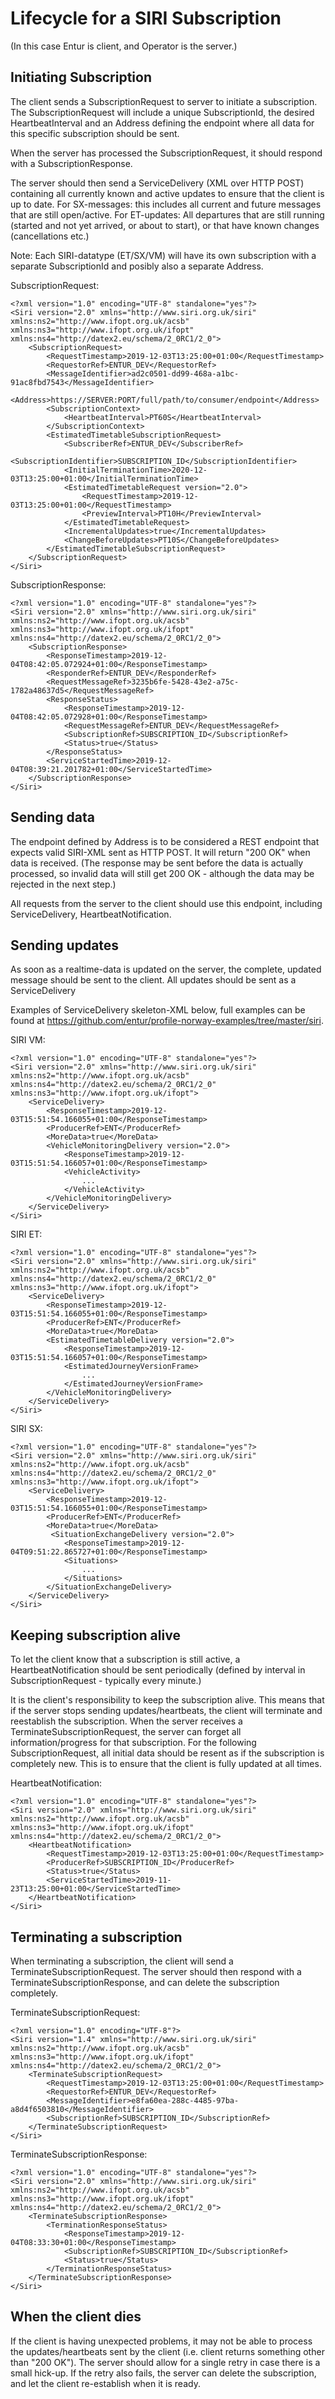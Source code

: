 # Lifecycle for a SIRI Subscription

(In this case Entur is client, and Operator is the server.)

## Initiating Subscription
The client sends a SubscriptionRequest to server to initiate a subscription. The SubscriptionRequest will include a unique SubscriptionId, the desired HeartbeatInterval and an Address defining the endpoint where all data for this specific subscription should be sent. 

When the server has processed the SubscriptionRequest, it should respond with a SubscriptionResponse.

The server should then send a ServiceDelivery (XML over HTTP POST) containing all currently known and active updates to ensure that the client is up to date.
For SX-messages: this includes all current and future messages that are still open/active.
For ET-updates: All departures that are still running (started and not yet arrived, or about to start), or that have known changes (cancellations etc.)

Note: Each SIRI-datatype (ET/SX/VM) will have its own subscription with a separate SubscriptionId and posibly also a separate Address.

SubscriptionRequest:
```
<?xml version="1.0" encoding="UTF-8" standalone="yes"?>
<Siri version="2.0" xmlns="http://www.siri.org.uk/siri" xmlns:ns2="http://www.ifopt.org.uk/acsb" xmlns:ns3="http://www.ifopt.org.uk/ifopt" xmlns:ns4="http://datex2.eu/schema/2_0RC1/2_0">
    <SubscriptionRequest>
        <RequestTimestamp>2019-12-03T13:25:00+01:00</RequestTimestamp>
        <RequestorRef>ENTUR_DEV</RequestorRef>
        <MessageIdentifier>ad2c0501-dd99-468a-a1bc-91ac8fbd7543</MessageIdentifier>
        <Address>https://SERVER:PORT/full/path/to/consumer/endpoint</Address>
        <SubscriptionContext>
            <HeartbeatInterval>PT60S</HeartbeatInterval>
        </SubscriptionContext>
        <EstimatedTimetableSubscriptionRequest>
            <SubscriberRef>ENTUR_DEV</SubscriberRef>
            <SubscriptionIdentifier>SUBSCRIPTION_ID</SubscriptionIdentifier>
            <InitialTerminationTime>2020-12-03T13:25:00+01:00</InitialTerminationTime>
            <EstimatedTimetableRequest version="2.0">
                <RequestTimestamp>2019-12-03T13:25:00+01:00</RequestTimestamp>
                <PreviewInterval>PT10H</PreviewInterval>
            </EstimatedTimetableRequest>
            <IncrementalUpdates>true</IncrementalUpdates>
            <ChangeBeforeUpdates>PT10S</ChangeBeforeUpdates>
        </EstimatedTimetableSubscriptionRequest>
    </SubscriptionRequest>
</Siri>

```

SubscriptionResponse:
```
<?xml version="1.0" encoding="UTF-8" standalone="yes"?>
<Siri version="2.0" xmlns="http://www.siri.org.uk/siri" xmlns:ns2="http://www.ifopt.org.uk/acsb" xmlns:ns3="http://www.ifopt.org.uk/ifopt" xmlns:ns4="http://datex2.eu/schema/2_0RC1/2_0">
	<SubscriptionResponse>
		<ResponseTimestamp>2019-12-04T08:42:05.072924+01:00</ResponseTimestamp>
		<ResponderRef>ENTUR_DEV</ResponderRef>
		<RequestMessageRef>3235b6fe-5428-43e2-a75c-1782a48637d5</RequestMessageRef>
		<ResponseStatus>
			<ResponseTimestamp>2019-12-04T08:42:05.072928+01:00</ResponseTimestamp>
			<RequestMessageRef>ENTUR_DEV</RequestMessageRef>
			<SubscriptionRef>SUBSCRIPTION_ID</SubscriptionRef>
			<Status>true</Status>
		</ResponseStatus>
		<ServiceStartedTime>2019-12-04T08:39:21.201782+01:00</ServiceStartedTime>
	</SubscriptionResponse>
</Siri>
```

## Sending data
The endpoint defined by Address is to be considered a REST endpoint that expects valid SIRI-XML sent as HTTP POST. It will return "200 OK" when data is received. (The response may be sent before the data is actually processed, so invalid data will still get 200 OK - although the data may be rejected in the next step.)

All requests from the server to the client should use this endpoint, including ServiceDelivery, HeartbeatNotification.

## Sending updates
As soon as a realtime-data is updated on the server, the complete, updated message should be sent to the client.
All updates should be sent as a ServiceDelivery

Examples of ServiceDelivery skeleton-XML below, full examples can be found at https://github.com/entur/profile-norway-examples/tree/master/siri.

SIRI VM:
```
<?xml version="1.0" encoding="UTF-8" standalone="yes"?>
<Siri version="2.0" xmlns="http://www.siri.org.uk/siri" xmlns:ns2="http://www.ifopt.org.uk/acsb" xmlns:ns4="http://datex2.eu/schema/2_0RC1/2_0" xmlns:ns3="http://www.ifopt.org.uk/ifopt">
    <ServiceDelivery>
        <ResponseTimestamp>2019-12-03T15:51:54.166055+01:00</ResponseTimestamp>
        <ProducerRef>ENT</ProducerRef>
        <MoreData>true</MoreData>
        <VehicleMonitoringDelivery version="2.0">
            <ResponseTimestamp>2019-12-03T15:51:54.166057+01:00</ResponseTimestamp>
            <VehicleActivity>
                ...
            </VehicleActivity>
        </VehicleMonitoringDelivery>
    </ServiceDelivery>
</Siri>
```

SIRI ET:
```
<?xml version="1.0" encoding="UTF-8" standalone="yes"?>
<Siri version="2.0" xmlns="http://www.siri.org.uk/siri" xmlns:ns2="http://www.ifopt.org.uk/acsb" xmlns:ns4="http://datex2.eu/schema/2_0RC1/2_0" xmlns:ns3="http://www.ifopt.org.uk/ifopt">
    <ServiceDelivery>
        <ResponseTimestamp>2019-12-03T15:51:54.166055+01:00</ResponseTimestamp>
        <ProducerRef>ENT</ProducerRef>
        <MoreData>true</MoreData>
        <EstimatedTimetableDelivery version="2.0">
            <ResponseTimestamp>2019-12-03T15:51:54.166057+01:00</ResponseTimestamp>
            <EstimatedJourneyVersionFrame>
                ...
            </EstimatedJourneyVersionFrame>
        </VehicleMonitoringDelivery>
    </ServiceDelivery>
</Siri>
```

SIRI SX:
```
<?xml version="1.0" encoding="UTF-8" standalone="yes"?>
<Siri version="2.0" xmlns="http://www.siri.org.uk/siri" xmlns:ns2="http://www.ifopt.org.uk/acsb" xmlns:ns4="http://datex2.eu/schema/2_0RC1/2_0" xmlns:ns3="http://www.ifopt.org.uk/ifopt">
    <ServiceDelivery>
        <ResponseTimestamp>2019-12-03T15:51:54.166055+01:00</ResponseTimestamp>
        <ProducerRef>ENT</ProducerRef>
        <MoreData>true</MoreData>
         <SituationExchangeDelivery version="2.0">
            <ResponseTimestamp>2019-12-04T09:51:22.865727+01:00</ResponseTimestamp>
            <Situations>
                ...
            </Situations>
        </SituationExchangeDelivery>
    </ServiceDelivery>
</Siri>
```

## Keeping subscription alive
To let the client know that a subscription is still active, a HeartbeatNotification should be sent periodically (defined by interval in SubscriptionRequest - typically every minute.)

It is the client's responsibility to keep the subscription alive. This means that if the server stops sending updates/heartbeats, the client will terminate and reestablish the subscription. When the server receives a TerminateSubscriptionRequest, the server can forget all information/progress for that subscription. For the following SubscriptionRequest, all initial data should be resent as if the subscription is completely new. This is to ensure that the client is fully updated at all times.

HeartbeatNotification:
```
<?xml version="1.0" encoding="UTF-8" standalone="yes"?>
<Siri version="2.0" xmlns="http://www.siri.org.uk/siri" xmlns:ns2="http://www.ifopt.org.uk/acsb" xmlns:ns3="http://www.ifopt.org.uk/ifopt" xmlns:ns4="http://datex2.eu/schema/2_0RC1/2_0">
    <HeartbeatNotification>
        <RequestTimestamp>2019-12-03T13:25:00+01:00</RequestTimestamp>
        <ProducerRef>SUBSCRIPTION_ID</ProducerRef>
        <Status>true</Status>
        <ServiceStartedTime>2019-11-23T13:25:00+01:00</ServiceStartedTime>
    </HeartbeatNotification>
</Siri>
```

## Terminating a subscription
When terminating a subscription, the client will send a TerminateSubscriptionRequest. The server should then respond with a TerminateSubscriptionResponse, and can delete the subscription completely.

TerminateSubscriptionRequest:
```
<?xml version="1.0" encoding="UTF-8"?>
<Siri version="1.4" xmlns="http://www.siri.org.uk/siri" xmlns:ns2="http://www.ifopt.org.uk/acsb" xmlns:ns3="http://www.ifopt.org.uk/ifopt" xmlns:ns4="http://datex2.eu/schema/2_0RC1/2_0">
    <TerminateSubscriptionRequest>
        <RequestTimestamp>2019-12-03T13:25:00+01:00</RequestTimestamp>
        <RequestorRef>ENTUR_DEV</RequestorRef>
        <MessageIdentifier>e8fa60ea-288c-4485-97ba-a8d4f6503810</MessageIdentifier>
        <SubscriptionRef>SUBSCRIPTION_ID</SubscriptionRef>
    </TerminateSubscriptionRequest>
</Siri>
```

TerminateSubscriptionResponse:
```
<?xml version="1.0" encoding="UTF-8" standalone="yes"?>
<Siri version="2.0" xmlns="http://www.siri.org.uk/siri" xmlns:ns2="http://www.ifopt.org.uk/acsb" xmlns:ns3="http://www.ifopt.org.uk/ifopt" xmlns:ns4="http://datex2.eu/schema/2_0RC1/2_0">
	<TerminateSubscriptionResponse>
		<TerminationResponseStatus>
			<ResponseTimestamp>2019-12-04T08:33:30+01:00</ResponseTimestamp>
			<SubscriptionRef>SUBSCRIPTION_ID</SubscriptionRef>
			<Status>true</Status>
		</TerminationResponseStatus>
	</TerminateSubscriptionResponse>
</Siri>
```

## When the client dies
If the client is having unexpected problems, it may not be able to process the updates/heartbeats sent by the client (i.e. client returns something other than "200 OK"). The server should allow for a single retry in case there is a small hick-up. If the retry also fails, the server can delete the subscription, and let the client re-establish when it is ready.
